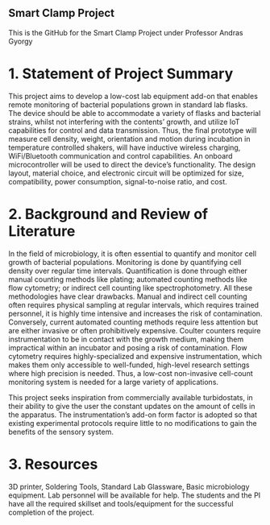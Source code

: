 ## Smart Clamp Project
This is the GitHub for the Smart Clamp Project under Professor Andras Gyorgy

# 1. Statement of Project Summary
This project aims to develop a low-cost lab equipment add-on that enables remote monitoring of bacterial populations grown in standard lab flasks. The device should be able to accommodate a variety of flasks and bacterial strains, whilst not interfering with the contents’ growth, and utilize IoT capabilities for control and data transmission. Thus, the final prototype will measure cell density, weight, orientation and motion during incubation in temperature controlled shakers, will have inductive wireless charging, WiFi/Bluetooth communication and control capabilities. An onboard microcontroller will be used to direct the device’s functionality. The design layout, material choice, and electronic circuit will be optimized for size, compatibility, power consumption, signal-to-noise ratio, and cost.
# 2. Background and Review of Literature
In the field of microbiology, it is often essential to quantify and monitor cell growth of bacterial populations. Monitoring is done by quantifying cell density over regular time intervals. Quantification is done through either manual counting methods like plating; automated counting methods like flow cytometry; or indirect cell counting like spectrophotometry. All these methodologies have clear drawbacks. Manual and indirect cell counting often requires physical sampling at regular intervals, which requires trained personnel, it is highly time intensive and increases the risk of contamination. Conversely, current automated counting methods require less attention but are either invasive or often prohibitively expensive. Coulter counters require instrumentation to be in contact with the growth medium, making them impractical within an incubator and posing a risk of contamination. Flow cytometry requires highly-specialized and expensive instrumentation, which makes them only accessible to well-funded, high-level research settings where high precision is needed. Thus, a low-cost non-invasive cell-count monitoring system is needed for a large variety of  applications.

This project seeks inspiration from commercially available turbidostats, in their ability to give the user the constant updates on the amount of cells in the apparatus. The instrumentation’s add-on form factor is adopted so that existing experimental protocols require little to no modifications to gain the benefits of the sensory system.  
# 3. Resources 
3D printer, Soldering Tools, Standard Lab Glassware, Basic microbiology equipment. Lab personnel will be available for help. The students and the PI have all the required skillset and tools/equipment for the successful completion of the project. 
